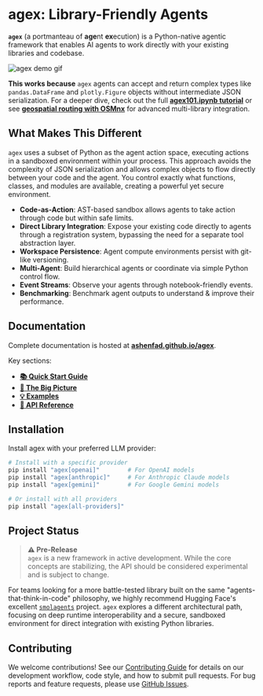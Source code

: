 # agex: Library-Friendly Agents

**`agex`** (a portmanteau of **age**nt **ex**ecution) is a Python-native agentic framework that enables AI agents to work directly with your existing libraries and codebase.

![agex demo gif](docs/assets/teaser.gif)

**This works because** `agex` agents can accept and return complex types like `pandas.DataFrame` and `plotly.Figure` objects without intermediate JSON serialization. For a deeper dive, check out the full **[agex101.ipynb tutorial](https://ashenfad.github.io/agex/examples/agex101/)** or see **[geospatial routing with OSMnx](https://ashenfad.github.io/agex/examples/routing/)** for advanced multi-library integration.

## What Makes This Different

`agex` uses a subset of Python as the agent action space, executing actions in a sandboxed environment within your process. This approach avoids the complexity of JSON serialization and allows complex objects to flow directly between your code and the agent. You control exactly what functions, classes, and modules are available, creating a powerful yet secure environment.

-   **Code-as-Action**: AST-based sandbox allows agents to take action through code but within safe limits.
-   **Direct Library Integration**: Expose your existing code directly to agents through a registration system, bypassing the need for a separate tool abstraction layer.
-   **Workspace Persistence**: Agent compute environments persist with git-like versioning.
-   **Multi-Agent**: Build hierarchical agents or coordinate via simple Python control flow.
-   **Event Streams**: Observe your agents through notebook-friendly events.
-   **Benchmarking**: Benchmark agent outputs to understand & improve their performance.

## Documentation

Complete documentation is hosted at **[ashenfad.github.io/agex](https://ashenfad.github.io/agex/)**.

Key sections:
- **[📚 Quick Start Guide](https://ashenfad.github.io/agex/quick-start/)**
- **[🔭 The Big Picture](https://ashenfad.github.io/agex/concepts/big-picture/)**
- **[💡 Examples](https://ashenfad.github.io/agex/examples/overview/)**
- **[📖 API Reference](https://ashenfad.github.io/agex/api/overview/)**

## Installation

Install agex with your preferred LLM provider:

```bash
# Install with a specific provider
pip install "agex[openai]"        # For OpenAI models
pip install "agex[anthropic]"     # For Anthropic Claude models
pip install "agex[gemini]"        # For Google Gemini models

# Or install with all providers
pip install "agex[all-providers]"
```

## Project Status

> **⚠️ Pre-Release**  
> `agex` is a new framework in active development. While the core concepts are stabilizing, the API should be considered experimental and is subject to change.

For teams looking for a more battle-tested library built on the same "agents-that-think-in-code" philosophy, we highly recommend Hugging Face's excellent [`smolagents`](https://github.com/huggingface/smolagents) project. `agex` explores a different architectural path, focusing on deep runtime interoperability and a secure, sandboxed environment for direct integration with existing Python libraries.

## Contributing

We welcome contributions! See our [Contributing Guide](CONTRIBUTING.md) for details on our development workflow, code style, and how to submit pull requests. For bug reports and feature requests, please use [GitHub Issues](https://github.com/ashenfad/agex/issues).

